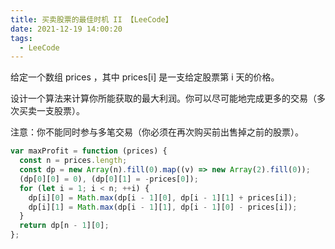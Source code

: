 ```yaml
---
title: 买卖股票的最佳时机 II 【LeeCode】
date: 2021-12-19 14:00:20
tags:
  - LeeCode
---
```


给定一个数组 prices ，其中 prices[i] 是一支给定股票第 i 天的价格。

设计一个算法来计算你所能获取的最大利润。你可以尽可能地完成更多的交易（多次买卖一支股票）。

注意：你不能同时参与多笔交易（你必须在再次购买前出售掉之前的股票）。

```js
var maxProfit = function (prices) {
  const n = prices.length;
  const dp = new Array(n).fill(0).map((v) => new Array(2).fill(0));
  (dp[0][0] = 0), (dp[0][1] = -prices[0]);
  for (let i = 1; i < n; ++i) {
    dp[i][0] = Math.max(dp[i - 1][0], dp[i - 1][1] + prices[i]);
    dp[i][1] = Math.max(dp[i - 1][1], dp[i - 1][0] - prices[i]);
  }
  return dp[n - 1][0];
};
```
